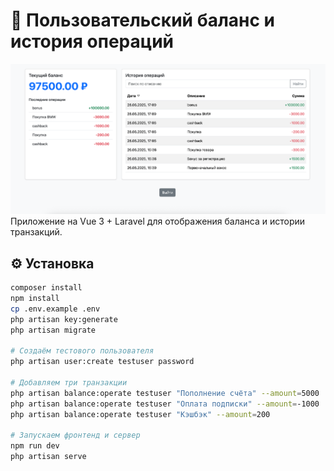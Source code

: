 # 💼 Пользовательский баланс и история операций
![Скриншот](./img.png)
Приложение на Vue 3 + Laravel для отображения баланса и истории транзакций.

## ⚙️ Установка

```bash
composer install
npm install
cp .env.example .env
php artisan key:generate
php artisan migrate

# Создаём тестового пользователя
php artisan user:create testuser password

# Добавляем три транзакции
php artisan balance:operate testuser "Пополнение счёта" --amount=5000
php artisan balance:operate testuser "Оплата подписки" --amount=-1000
php artisan balance:operate testuser "Кэшбэк" --amount=200

# Запускаем фронтенд и сервер
npm run dev
php artisan serve
